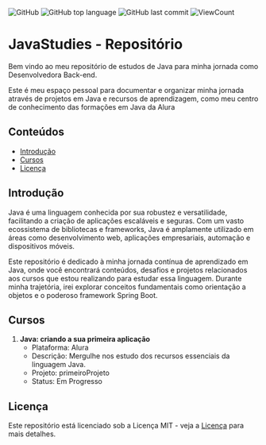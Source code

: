 ![GitHub](https://img.shields.io/github/license/eu-larissasouza/JavaStudies?style=flat)
![GitHub top language](https://img.shields.io/github/languages/top/eu-larissasouza/JavaStudies?style=flat)
![GitHub last commit](https://img.shields.io/github/last-commit/eu-larissasouza/JavaStudies?style=flat)
![ViewCount](https://views.whatilearened.today/views/github/eu-larissasouza/JavaStudies.svg?cache=remove)

# JavaStudies - Repositório

Bem vindo ao meu repositório de estudos de Java para minha jornada como Desenvolvedora Back-end.

Este é meu espaço pessoal para documentar e organizar minha jornada através de projetos em Java e recursos de aprendizagem, como meu centro de conhecimento das formações em Java da Alura

## Conteúdos

- [Introdução](#introdução)
- [Cursos](#cursos)
- [Licença](#licença)

## Introdução

Java é uma linguagem conhecida por sua robustez e versatilidade, facilitando a criação de aplicações escaláveis e seguras. Com um vasto ecossistema de bibliotecas e frameworks, Java é amplamente utilizado em áreas como desenvolvimento web, aplicações empresariais, automação e dispositivos móveis.

Este repositório é dedicado à minha jornada contínua de aprendizado em Java, onde você encontrará conteúdos, desafios e projetos relacionados aos cursos que estou realizando para estudar essa linguagem. Durante minha trajetória, irei explorar conceitos fundamentais como orientação a objetos e o poderoso framework Spring Boot.

## Cursos

1. **Java: criando a sua primeira aplicação**
   - Plataforma: Alura
   - Descrição: Mergulhe nos estudo dos recursos essenciais da linguagem Java.
   - Projeto: primeiroProjeto
   - Status: Em Progresso

## Licença

Este repositório está licenciado sob a Licença MIT - veja a [Licença](LICENSE.MD) para mais detalhes.
